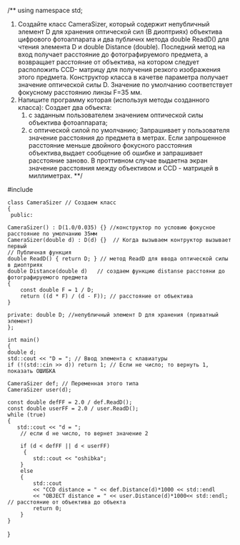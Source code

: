 /**  using namespace std;
1. Создайте класс CameraSizer, который содержит непубличный  элемент D для хранения
 оптической сил (В диоптриях) объектива цифрового фотоаппарата и два публичнх метода double ReadD() для чтения
 элемента D и double Distance (double). Последний метод на вход получает расстояние до фотографируемого предмета,
 а возвращает расстояние от объектива, на котором следует расположить ССD- матрицу для получения резкого изображения
 этого предмета. Конструктор класса в качетве параметра получает значение оптической силы D. Значение по умолчанию соответствует
 фокусному расстоянию линзы F=35 мм.
 2. Напишите программу которая (используя методы созданного класса):
 Создает два объекта:
    1) с заданным пользователем значением оптической силы объектива фотоаппарата;
    2) с оптической силой по умолчанию;
 Запрашивает у пользователя значение расстояния до предмета в метрах. Если запрошенное расстояние меньше двойного фокусного
 расстояния объектива,выдает сообщение об ошибке и запрашивает расстояние заново. В проттивном случае выдаетна экран значение
  расстояния между объективом  и CCD - матрицей в миллиметрах.
**/

#include <iostream>

    class CameraSizer // Создаем класс
    {
     public:

    CameraSizer() : D(1.0/0.035) {} //конструктор по условию фокусное расстояние по умолчанию 35мм
    CameraSizer(double d) : D(d) {}  // Когда вызываем контруктор вызывает первый
    // Публичная функция
    double ReadD() { return D; } // метод ReadD для ввода оптической силы в диоптриях
    double Distance(double d)   // создаем функцию distanse расстояни до фотографируемого предмета
    {
        const double F = 1 / D;
        return ((d * F) / (d - F)); // расстояние от объектива
    }

    private: double D; //непубличный элемент D для хранения (приватный элемент)
    };

    int main()
    {
    double d;
    std::cout << "D = "; // Ввод элемента с клавиатуры
    if (!(std::cin >> d)) return 1; // Если не число; то вернуть 1, показать ОШИБКА

    CameraSizer def; // Переменная этого типа
    CameraSizer user(d);

    const double defFF = 2.0 / def.ReadD();
    const double userFF = 2.0 / user.ReadD();
    while (true)
    {
       std::cout << "d = ";
        // если d не число, то вернет значение 2

        if (d < defFF || d < userFF)
         {
            std::cout << "oshibka";
        }
        else
        {
            std::cout
            << "CCD distance = " << def.Distance(d)*1000 << std::endl
            << "OBJECT distance = " << user.Distance(d)*1000<< std::endl; // расстояние от объектива до объекта
            return 0;
        }
    }
}
